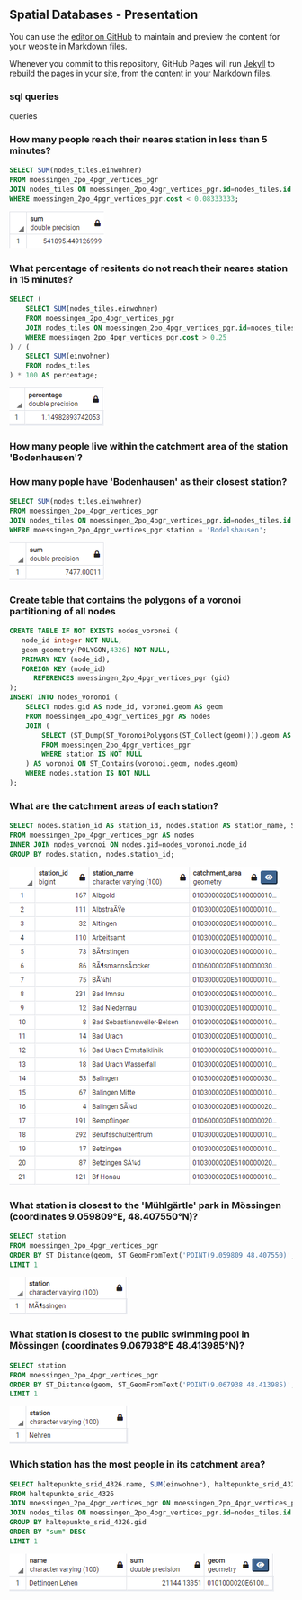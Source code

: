 ## Spatial Databases - Presentation

You can use the [editor on GitHub](https://github.com/Kropiunig/sdb_project/edit/gh-pages/index.md) to maintain and preview the content for your website in Markdown files.

Whenever you commit to this repository, GitHub Pages will run [Jekyll](https://jekyllrb.com/) to rebuild the pages in your site, from the content in your Markdown files.

### sql queries

queries
### How many people reach their neares station in less than 5 minutes?
~~~~sql
SELECT SUM(nodes_tiles.einwohner)
FROM moessingen_2po_4pgr_vertices_pgr
JOIN nodes_tiles ON moessingen_2po_4pgr_vertices_pgr.id=nodes_tiles.id
WHERE moessingen_2po_4pgr_vertices_pgr.cost < 0.08333333;
~~~~
![Image](img/QueryResults/query1.png)

### What percentage of resitents do not reach their neares station in 15 minutes?
~~~~sql
SELECT (
	SELECT SUM(nodes_tiles.einwohner)
	FROM moessingen_2po_4pgr_vertices_pgr
	JOIN nodes_tiles ON moessingen_2po_4pgr_vertices_pgr.id=nodes_tiles.id
	WHERE moessingen_2po_4pgr_vertices_pgr.cost > 0.25
) / (
	SELECT SUM(einwohner)
	FROM nodes_tiles
) * 100 AS percentage;
~~~~
![Image](img/QueryResults/query2.png)

### How many people live within the catchment area of the station 'Bodenhausen'?
### How many pople have 'Bodenhausen' as their closest station?
~~~~sql
SELECT SUM(nodes_tiles.einwohner)
FROM moessingen_2po_4pgr_vertices_pgr 
JOIN nodes_tiles ON moessingen_2po_4pgr_vertices_pgr.id=nodes_tiles.id
WHERE moessingen_2po_4pgr_vertices_pgr.station = 'Bodelshausen';
~~~~
![Image](img/QueryResults/query3.png)

### Create table that contains the polygons of a voronoi partitioning of all nodes
~~~~sql
CREATE TABLE IF NOT EXISTS nodes_voronoi (
   node_id integer NOT NULL,
   geom geometry(POLYGON,4326) NOT NULL,
   PRIMARY KEY (node_id),
   FOREIGN KEY (node_id)
      REFERENCES moessingen_2po_4pgr_vertices_pgr (gid)
);
INSERT INTO nodes_voronoi (
	SELECT nodes.gid AS node_id, voronoi.geom AS geom
	FROM moessingen_2po_4pgr_vertices_pgr AS nodes
	JOIN (
		SELECT (ST_Dump(ST_VoronoiPolygons(ST_Collect(geom)))).geom AS geom
		FROM moessingen_2po_4pgr_vertices_pgr
		WHERE station IS NOT NULL
	) AS voronoi ON ST_Contains(voronoi.geom, nodes.geom)
	WHERE nodes.station IS NOT NULL
);
~~~~

### What are the catchment areas of each station?
~~~~sql
SELECT nodes.station_id AS station_id, nodes.station AS station_name, ST_Union(nodes_voronoi.geom) AS catchment_area
FROM moessingen_2po_4pgr_vertices_pgr AS nodes
INNER JOIN nodes_voronoi ON nodes.gid=nodes_voronoi.node_id
GROUP BY nodes.station, nodes.station_id;
~~~~
![Image](img/QueryResults/query4.png)

### What station is closest to the 'Mühlgärtle' park in Mössingen (coordinates 9.059809°E, 48.407550°N)?
~~~~sql
SELECT station
FROM moessingen_2po_4pgr_vertices_pgr
ORDER BY ST_Distance(geom, ST_GeomFromText('POINT(9.059809 48.407550)', 4326)) ASC
LIMIT 1
~~~~
![Image](img/QueryResults/query5.png)

### What station is closest to the public swimming pool in Mössingen (coordinates 9.067938°E 48.413985°N)?
~~~~sql
SELECT station
FROM moessingen_2po_4pgr_vertices_pgr
ORDER BY ST_Distance(geom, ST_GeomFromText('POINT(9.067938 48.413985)', 4326)) ASC
LIMIT 1
~~~~
![Image](img/QueryResults/query6.png)

### Which station has the most people in its catchment area?
~~~~sql
SELECT haltepunkte_srid_4326.name, SUM(einwohner), haltepunkte_srid_4326.geom
FROM haltepunkte_srid_4326 
JOIN moessingen_2po_4pgr_vertices_pgr ON moessingen_2po_4pgr_vertices_pgr.station_id=haltepunkte_srid_4326.gid
JOIN nodes_tiles ON moessingen_2po_4pgr_vertices_pgr.id=nodes_tiles.id
GROUP BY haltepunkte_srid_4326.gid
ORDER BY "sum" DESC
LIMIT 1
~~~~
![Image](img/QueryResults/query7.png)
